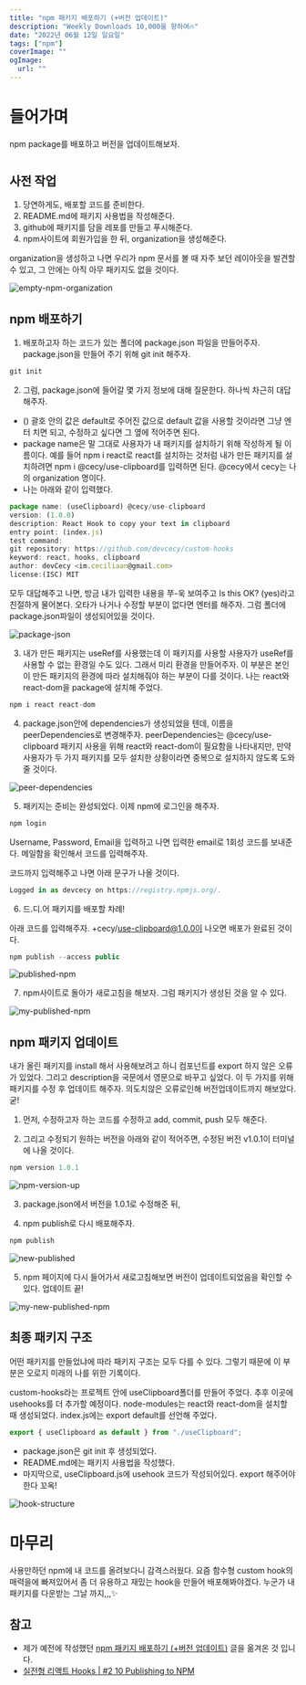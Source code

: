 ```yaml
---
title: "npm 패키지 배포하기 (+버전 업데이트)"
description: "Weekly Downloads 10,000을 향하여🔥"
date: "2022년 06월 12일 일요일"
tags: ["npm"]
coverImage: ""
ogImage:
  url: ""
---
```


# 들어가며

npm package를 배포하고 버전을 업데이트해보자.

#

## 사전 작업

1. 당연하게도, 배포할 코드를 준비한다.
2. README.md에 패키지 사용법을 작성해준다.
3. github에 패키지를 담을 레포를 만들고 푸시해준다.
4. npm사이트에 회원가입을 한 뒤, organization을 생성해준다.

organization을 생성하고 나면 우리가 npm 문서를 볼 때 자주 보던 레이아웃을 발견할 수 있고, 그 안에는 아직 아무 패키지도 없을 것이다.

![empty-npm-organization](/images/npm-package/empty-npm-organization.png)

## npm 배포하기

1. 배포하고자 하는 코드가 있는 폴더에 package.json 파일을 만들어주자. package.json을 만들어 주기 위해 git init 해주자.

```ts
git init
```

2. 그럼, package.json에 들어갈 몇 가지 정보에 대해 질문한다. 하나씩 차근히 대답해주자.

- () 괄호 안의 값은 default로 주어진 값으로 default 값을 사용할 것이라면 그냥 엔터 치면 되고, 수정하고 싶다면 그 옆에 적어주면 된다.
- package name은 말 그대로 사용자가 내 패키지를 설치하기 위해 작성하게 될 이름이다. 예를 들어 npm i react로 react를 설치하는 것처럼 내가 만든 패키지를 설치하려면 npm i @cecy/use-clipboard를 입력하면 된다. @cecy에서 cecy는 나의 organization 명이다.
- 나는 아래와 같이 입력했다.

```ts
package name: (useClipboard) @cecy/use-clipboard
version: (1.0.0)
description: React Hook to copy your text in clipboard
entry point: (index.js)
test command:
git repository: https://github.com/devcecy/custom-hooks
keyword: react, hooks, clipboard
author: devCecy <im.ceciliaan@gmail.com>
license:(ISC) MIT
```

모두 대답해주고 나면, 방금 내가 입력한 내용을 쭈-욱 보여주고 Is this OK? (yes)라고 친절하게 물어본다. 오타가 나거나 수정할 부분이 없다면 엔터를 해주자. 그럼 폴더에 package.json파일이 생성되어있을 것이다.

![package-json](/images/npm-package/package-json.png)

3. 내가 만든 패키지는 useRef를 사용했는데 이 패키지를 사용할 사용자가 useRef를 사용할 수 없는 환경일 수도 있다. 그래서 미리 환경을 만들어주자. 이 부분은 본인이 만든 패키지의 환경에 따라 설치해줘야 하는 부분이 다를 것이다. 나는 react와 react-dom을 package에 설치해 주었다.

```ts
npm i react react-dom
```

4. package.json안에 dependencies가 생성되었을 텐데, 이름을 peerDependencies로 변경해주자. peerDependencies는 @cecy/use-clipboard 패키지 사용을 위해 react와 react-dom이 필요함을 나타내지만, 만약 사용자가 두 가지 패키지를 모두 설치한 상황이라면 중복으로 설치하지 않도록 도와줄 것이다.

![peer-dependencies](/images/npm-package/peer-dependencies.png)

5. 패키지는 준비는 완성되었다. 이제 npm에 로그인을 해주자.

```ts
npm login
```

Username, Password, Email을 입력하고 나면 입력한 email로 1회성 코드를 보내준다. 메일함을 확인해서 코드를 입력해주자.

코드까지 입력해주고 나면 아래 문구가 나올 것이다.

```ts
Logged in as devcecy on https://registry.npmjs.org/.
```

6. 드.디.어 패키지를 배포할 차례!

아래 코드를 입력해주자. +cecy/use-clipboard@1.0.0이 나오면 배포가 완료된 것이다.

```ts
npm publish --access public
```

![published-npm](/images/npm-package/published-npm.png)

7. npm사이트로 돌아가 새로고침을 해보자. 그럼 패키지가 생성된 것을 알 수 있다.

![my-published-npm](/images/npm-package/my-published-npm.png)

## npm 패키지 업데이트

내가 올린 패키지를 install 해서 사용해보려고 하니 컴포넌트를 export 하지 않은 오류가 있었다. 그리고 description을 국문에서 영문으로 바꾸고 싶었다. 이 두 가지를 위해 패키지를 수정 후 업데이트 해주자. 의도치않은 오류로인해 버전업데이트까지 해보았다. 굳!

1. 먼저, 수정하고자 하는 코드를 수정하고 add, commit, push 모두 해준다.

2. 그리고 수정되기 원하는 버전을 아래와 같이 적어주면, 수정된 버전 v1.0.1이 터미널에 나올 것이다.

```ts
npm version 1.0.1
```

![npm-version-up](/images/npm-package/npm-version-up.png)

3. package.json에서 버전을 1.0.1로 수정해준 뒤,

4. npm publish로 다시 배포해주자.

```ts
npm publish
```

![new-published](/images/npm-package/new-published.png)

5. npm 페이지에 다시 들어가서 새로고침해보면 버전이 업데이트되었음을 확인할 수 있다. 업데이트 끝!

![my-new-published-npm](/images/npm-package/my-new-published-npm.png)

## 최종 패키지 구조

어떤 패키지를 만들었냐에 따라 패키지 구조는 모두 다를 수 있다. 그렇기 때문에 이 부분은 오로지 미래의 나를 위한 기록이다.

custom-hooks라는 프로젝트 안에 useClipboard폴더를 만들어 주었다. 추후 이곳에 usehooks를 더 추가할 예정이다.
node-modules는 react와 react-dom을 설치할 때 생성되었다.
index.js에는 export default를 선언해 주었다.

```ts
export { useClipboard as default } from "./useClipboard";
```

- package.json은 git init 후 생성되었다.
- README.md에는 패키지 사용법을 작성했다.
- 마지막으로, useClipboard.js에 usehook 코드가 작성되어있다. export 해주어야 한다 꼬옥!

![hook-structure](/images/npm-package/hook-structure.png)

# 마무리

사용만하던 npm에 내 코드를 올려보다니 감격스러웠다. 요즘 함수형 custom hook의 매력을에 빠져있어서 좀 더 유용하고 재밌는 hook을 만들어 배포해봐야겠다. 누군가 내 패키지를 다운받는 그날 까지,,,✨

## 참고

- 제가 예전에 작성했던 [npm 패키지 배포하기 (+버전 업데이트)](https://devcecy.tistory.com/10) 글을 옮겨온 것 입니다.
- [실전형 리액트 Hooks | #2 10 Publishing to NPM](https://www.youtube.com/watch?v=4P8Bb87hOf8)
